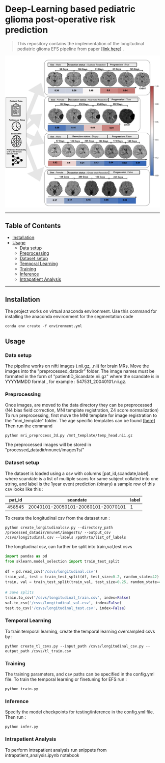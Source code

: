 # Deep-Learning based pediatric glioma post-operative risk prediction  
> This repository contains the implementation of the longitudinal pediatric glioma EFS pipeline from paper [[link here](https://www.medrxiv.org/content/10.1101/2024.06.04.24308434v1.full-text)]  .

![Banner or Screenshot](fig.png)


---

## Table of Contents
- [Installation](#installation)
- [Usage](#usage)
   - [Data setup](#data-setup)
    - [Preprocessing](#preprocessing)
    - [Dataset setup](#dataset-setup)
    - [Temporal Learning](#temporal-learning)
    - [Training](#training)
    - [Inference](#inference)
    - [Intrapatient Analysis](#intrapatient-analysis)
---

## Installation
The project works on virtual anaconda environment.
Use this command for installing the anaconda environment for the segmentation code
```shell
conda env create -f environment.yml
```


## Usage 

### Data setup
The pipeline works on nifti images (.nii.gz, .nii) for brain MRs. Move the images into the "preprocessed_datadir" folder. 
The image names must be formated in the form of "patientID_Scandate.nii.gz" where the scandate is in YYYYMMDD format , for example : 547531_20040101.nii.gz.

### Preprocessing 
Once images, are moved to the data directory they can be preprocessed (N4 bias field correction, MNI template registration, Z4 score normalization)
To run preprocessing, first move the MNI template for image registration to the "mni_template" folder. The age specific templates can be found [[here](https://nist.mni.mcgill.ca/pediatric-atlases-4-5-18-5y/)] 
Then run the command 
```shell 
python mri_preprocess_3d.py /mnt_template/temp_head.nii.gz
```
The preprocessed images will be stored in "processed_datadir/nnunet/imagesTs/"

### Dataset setup 
The dataset is loaded using a csv with columns [pat_id,scandate,label]. where scandate is a list of multiple scans for same subject collated into one string, and label is the 1year event prediction (binary)
a sample row of this csv looks like this :

| pat_id | scandate | label |
|---------|---------|---------|
| 458545  | 20040101-20050101-20060101-20070101  | 1  |

To create the longitudinal csv from the dataset run :
```shell 
python create_longitudinalcsv.py --directory_path /processed_datadir/nnunet/imagesTs/ --output_csv /csvs/longitudinal.csv --labels /path/to/list_of_labels
```
The longitudinal csv, can further be split into train,val,test csvs 
```python 
import pandas as pd
from sklearn.model_selection import train_test_split

df = pd.read_csv('/csvs/longitudinal.csv')
train_val, test = train_test_split(df, test_size=0.2, random_state=42)
train, val = train_test_split(train_val, test_size=0.25, random_state=42)

# Save splits 
train.to_csv('/csvs/longitudinal_train.csv', index=False)
val.to_csv('/csvs/longitudinal_val.csv', index=False)
test.to_csv('/csvs/longitudinal_test.csv', index=False)
```

### Temporal Learning 
To train temporal learning, create the temporal learning oversampled csvs by :
```shell
python create_tl_csvs.py --input_path /csvs/longitudinal_csv.py --output_path /csvs/tl_train.csv
```

### Training 
The training parameters, and csv paths can be specified in the config.yml file. 
To train the temporal learning or finetuning for EFS run :
```shell
python train.py
```

### Inference
Specify the model checkpoints for testing/inference in the config.yml file. Then run :
```shell
python infer.py
```

### Intrapatient Analysis 
To perform intrapatient analysis run snippets from intrapatient_analysis.ipynb notebook

